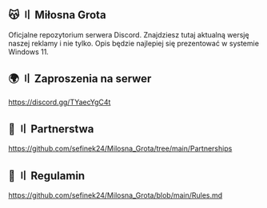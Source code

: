 ## 😽 〢 Miłosna Grota
Oficjalne repozytorium serwera Discord. Znajdziesz tutaj aktualną wersję naszej reklamy i nie tylko. Opis będzie najlepiej się prezentować w systemie Windows 11.

## 🌍 〢 Zaproszenia na serwer
https://discord.gg/TYaecYgC4t

## 🤝 〢 Partnerstwa
https://github.com/sefinek24/Milosna_Grota/tree/main/Partnerships

## 📝 〢 Regulamin
https://github.com/sefinek24/Milosna_Grota/blob/main/Rules.md
